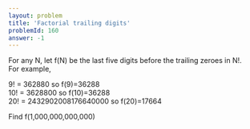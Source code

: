 ```yaml
---
layout: problem
title: 'Factorial trailing digits'
problemId: 160
answer: -1
---
```

For any N, let f(N) be the last five digits before the trailing zeroes in N!.  
 For example,

9! = 362880 so f(9)=36288  
 10! = 3628800 so f(10)=36288  
 20! = 2432902008176640000 so f(20)=17664

Find f(1,000,000,000,000)